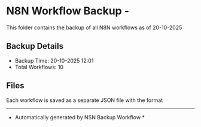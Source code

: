 # N8N Workflow Backup - 
This folder contains the backup of all N8N workflows as of 20-10-2025

## Backup Details
- Backup Time: 20-10-2025 12:01
- Total Workflows: 10

## Files
Each workflow is saved as a separate JSON file with the format

-----------
* Automatically generated by NSN Backup Workflow *